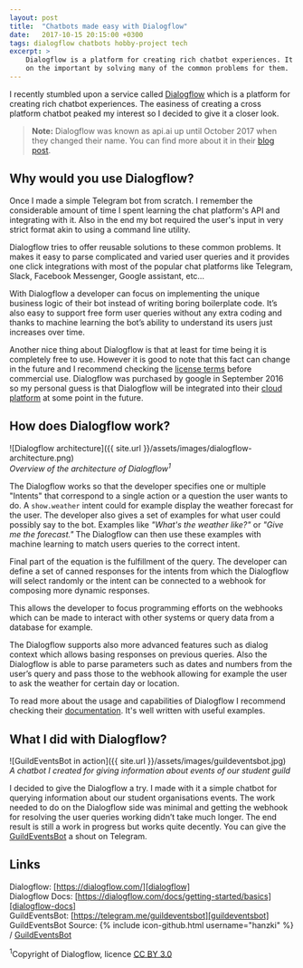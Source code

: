 ```yaml
---
layout: post
title:  "Chatbots made easy with Dialogflow"
date:   2017-10-15 20:15:00 +0300
tags: dialogflow chatbots hobby-project tech
excerpt: >
    Dialogflow is a platform for creating rich chatbot experiences. It allows developer to focus 
    on the important by solving many of the common problems for them.
---
```


I recently stumbled upon a service called [Dialogflow][dialogflow] which is a platform for creating rich chatbot experiences.
The easiness of creating a cross platform chatbot peaked my interest so I decided to give it a closer look.

> **Note:** Dialogflow was known as api.ai up until October 2017 when they changed their name. You can find more about it
in their [blog post][dialogflow-new-name].

## Why would you use Dialogflow?

Once I made a simple Telegram bot from scratch. I remember the considerable amount of time I spent learning the chat
platform's API and integrating with it. Also in the end my bot required the user's input in very strict format akin to
using a command line utility.

Dialogflow tries to offer reusable solutions to these common problems. It makes it easy to parse complicated and varied
user queries and it provides one click integrations with most of the popular chat platforms like Telegram, Slack,
Facebook Messenger, Google assistant, etc… 

With Dialogflow a developer can focus on implementing the unique business logic of their bot instead of writing boring
boilerplate code. It’s also easy to support free form user queries without any extra coding and thanks to machine
learning the bot’s ability to understand its users just increases over time.

Another nice thing about Dialogflow is that at least for time being it is completely free to use. However it is good to
note that this fact can change in the future and I recommend checking the [license terms][dialogflow-license] before 
commercial use. Dialogflow was purchased by google in September 2016 so my personal guess is that Dialogflow will be 
integrated into their [cloud platform][google-cloud] at some point in the future.

## How does Dialogflow work?

![Dialogflow architecture]({{ site.url }}/assets/images/dialogflow-architecture.png)  
*Overview of the architecture of Dialogflow<sup>1</sup>*

The Dialogflow works so that the developer specifies one or multiple "Intents" that correspond to a single action or
a question the user wants to do. A `show.weather` intent could for example display the weather forecast for the user.
The developer also gives a set of examples for what user could possibly say to the bot. Examples like 
*"What's the weather like?"* or *"Give me the forecast."* The Dialogflow can then use
these examples with machine learning to match users queries to the correct intent. 

Final part of the equation is the fulfillment of the query. The developer can define a set of canned responses for the
intents from which the Dialogflow will select randomly or the intent can be connected to a webhook for composing more
dynamic responses.

This allows the developer to focus programming efforts on the webhooks which can be made to interact with other systems
or query data from a database for example. 

The Dialogflow supports also more advanced features such as dialog context which allows basing responses on previous
queries. Also the Dialogflow is able to parse parameters such as dates and numbers from the user’s query and pass those
to the webhook allowing for example the user to ask the weather for certain day or location.

To read more about the usage and capabilities of Dialogflow I recommend checking their [documentation][dialogflow-docs]. It's well written 
with useful examples. 

## What I did with Dialogflow?

![GuildEventsBot in action]({{ site.url }}/assets/images/guildeventsbot.jpg)  
*A chatbot I created for giving information about events of our student guild*

I decided to give the Dialogflow a try. I made with it a simple chatbot for querying information about our student
organisations events. The work needed to do on the Dialogflow side was minimal and getting the webhook for resolving
the user queries working didn’t take much longer. The end result is still a work in progress but works quite decently.
You can give the [GuildEventsBot][guildeventsbot] a shout on Telegram.

## Links
Dialogflow: [https://dialogflow.com/][dialogflow]  
Dialogflow Docs: [https://dialogflow.com/docs/getting-started/basics][dialogflow-docs]  
GuildEventsBot: [https://telegram.me/guildeventsbot][guildeventsbot]  
GuildEventsBot Source: {% include icon-github.html username="hanzki" %} / [GuildEventsBot][guildeventsbot-code]

<sup>1</sup>Copyright of Dialogflow, licence [CC BY 3.0](https://creativecommons.org/licenses/by/3.0/)

[dialogflow]: https://dialogflow.com/
[dialogflow-new-name]: https://blog.dialogflow.com/post/apiai-new-name-dialogflow-new-features/
[dialogflow-docs]: https://dialogflow.com/docs/getting-started/basics
[dialogflow-license]: https://dialogflow.com/terms-and-privacy
[google-cloud]: https://cloud.google.com/
[guildeventsbot]: https://telegram.me/guildeventsbot
[guildeventsbot-code]: https://github.com/hanzki/GuildEventsBot